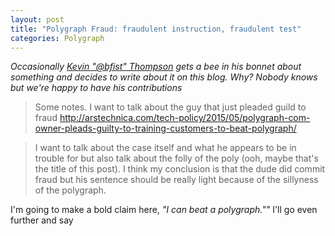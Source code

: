 ```yaml
---
layout: post
title: "Polygraph Fraud: fraudulent instruction, fraudulent test"
categories: Polygraph
---
```


_Occasionally [Kevin "@bfist" Thompson](https://twitter.com/bfist) gets a bee
in his bonnet about something and decides to write about it on this blog. Why?
Nobody knows but we're happy to have his contributions_

> Some notes. I want to talk about the guy that just pleaded guild to fraud
> http://arstechnica.com/tech-policy/2015/05/polygraph-com-owner-pleads-guilty-to-training-customers-to-beat-polygraph/

> I want to talk about the case itself and what he appears to be in trouble
for but also talk about the folly of the poly (ooh, maybe that's the title
of this post). I think my conclusion is that the dude did commit fraud but his
sentence should be really light because of the sillyness of the polygraph.


I'm going to make a bold claim here, *"I can beat a polygraph.""* I'll go even
further and say
